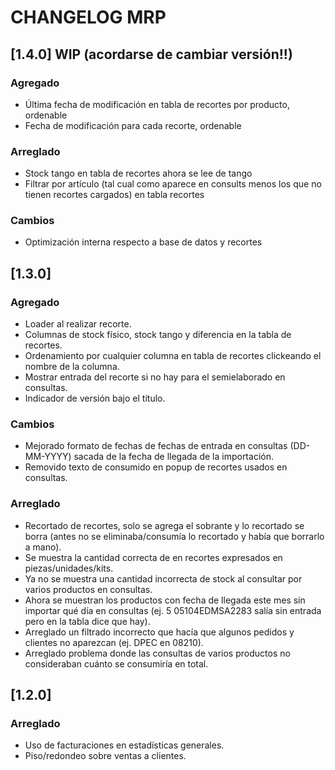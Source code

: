 # CHANGELOG MRP 

## [1.4.0] WIP (acordarse de cambiar versión!!)
### Agregado
- Última fecha de modificación en tabla de recortes por producto, ordenable
- Fecha de modificación para cada recorte, ordenable

### Arreglado
- Stock tango en tabla de recortes ahora se lee de tango
- Filtrar por artículo (tal cual como aparece en consults menos los que no tienen recortes cargados) en tabla recortes

### Cambios
- Optimización interna respecto a base de datos y recortes

## [1.3.0]
### Agregado
- Loader al realizar recorte.
- Columnas de stock físico, stock tango y diferencia en la tabla de recortes.
- Ordenamiento por cualquier columna en tabla de recortes clickeando el nombre de la columna.
- Mostrar entrada del recorte si no hay para el semielaborado en consultas.
- Indicador de versión bajo el título.

### Cambios
- Mejorado formato de fechas de fechas de entrada en consultas (DD-MM-YYYY) sacada de la fecha de llegada de la importación.
- Removido texto de consumido en popup de recortes usados en consultas.

### Arreglado
- Recortado de recortes, solo se agrega el sobrante y lo recortado se borra (antes no se eliminaba/consumía lo recortado y había que borrarlo a mano).
- Se muestra la cantidad correcta de en recortes expresados en piezas/unidades/kits.
- Ya no se muestra una cantidad incorrecta de stock al consultar por varios productos en consultas.
- Ahora se muestran los productos con fecha de llegada este mes sin importar qué día en consultas (ej. 5 05104EDMSA2283 salía sin entrada pero en la tabla dice que hay).
- Arreglado un filtrado incorrecto que hacía que algunos pedidos y clientes no aparezcan (ej. DPEC en 08210).
- Arreglado problema donde las consultas de varios productos no consideraban cuánto se consumiría en total. 

## [1.2.0]
### Arreglado
- Uso de facturaciones en estadísticas generales.
- Piso/redondeo sobre ventas a clientes.
